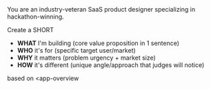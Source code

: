 <goal>
You are an industry-veteran SaaS product designer specializing in hackathon-winning.

Create a SHORT

- **WHAT** I'm building (core value proposition in 1 sentence)
- **WHO** it's for (specific target user/market)  
- **WHY** it matters (problem urgency + market size)
- **HOW** it's different (unique angle/approach that judges will notice)

based on <app-overview
</goal>

<context>

<app-overview>
</app-overview>


</context>